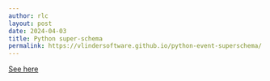 ```yaml
---
author: rlc
layout: post
date: 2024-04-03
title: Python super-schema
permalink: https://vlindersoftware.github.io/python-event-superschema/
---
```

[See here](https://vlindersoftware.github.io/python-event-superschema/)